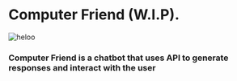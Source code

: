 # Computer Friend (W.I.P).
![heloo](https://chegadetanque.files.wordpress.com/2024/02/imagem_2024-02-18_194734347.png)

### Computer Friend is a chatbot that uses API to generate responses and interact with the user
